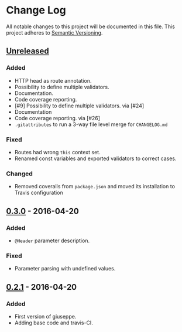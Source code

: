 # Change Log
All notable changes to this project will be documented in this file.
This project adheres to [Semantic Versioning](http://semver.org/).

## [Unreleased]
### Added
- HTTP head as route annotation.
- Possibility to define multiple validators.
- Documentation.
- Code coverage reporting.
- [#9] Possibility to define multiple validators. via [#24]
- Documentation
- Code coverage reporting. via [#26]
- `.gitattributes` to run a 3-way file level merge for `CHANGELOG.md`

### Fixed
- Routes had wrong `this` context set.
- Renamed const variables and exported validators to correct cases.

### Changed
- Removed coveralls from `package.json` and moved its installation to Travis configuration

## [0.3.0] - 2016-04-20
### Added
- `@Header` parameter description.

### Fixed
- Parameter parsing with undefined values.

## [0.2.1] - 2016-04-20
### Added
- First version of giuseppe.
- Adding base code and travis-CI.

[Unreleased]: https://github.com/smartive/giuseppe/compare/v0.3.0...develop
[0.3.0]: https://github.com/smartive/giuseppe/compare/v0.2.0...v0.3.0
[0.2.1]: https://github.com/smartive/giuseppe/tree/v0.2.1